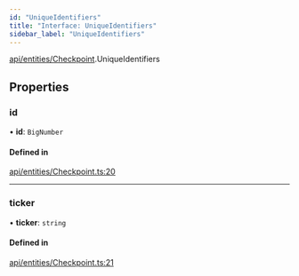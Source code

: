```yaml
---
id: "UniqueIdentifiers"
title: "Interface: UniqueIdentifiers"
sidebar_label: "UniqueIdentifiers"
---
```


[api/entities/Checkpoint](../../../../../modules/API/Entities/Checkpoint/Checkpoint.md).UniqueIdentifiers

## Properties

### id

• **id**: `BigNumber`

#### Defined in

[api/entities/Checkpoint.ts:20](https://github.com/PolymeshAssociation/polymesh-sdk/blob/2c78f6c34/src/api/entities/Checkpoint.ts#L20)

___

### ticker

• **ticker**: `string`

#### Defined in

[api/entities/Checkpoint.ts:21](https://github.com/PolymeshAssociation/polymesh-sdk/blob/2c78f6c34/src/api/entities/Checkpoint.ts#L21)

